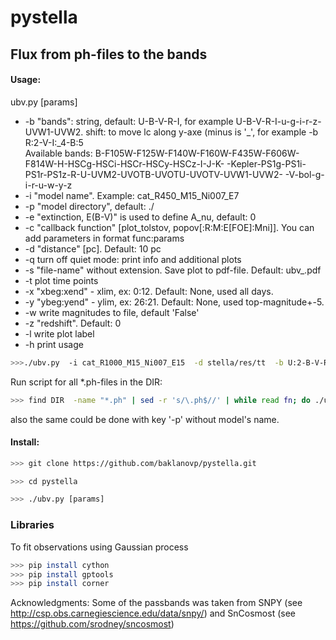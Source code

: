 # pystella

## Flux from ph-files to the bands

#### Usage:

  ubv.py [params]

-  -b "bands": string, default: U-B-V-R-I, for example U-B-V-R-I-u-g-i-r-z-UVW1-UVW2.
    shift: to move lc along y-axe (minus is '_', for example -b R:2-V-I:_4-B:5  
     Available bands: B-F105W-F125W-F140W-F160W-F435W-F606W-F814W-H-HSCg-HSCi-HSCr-HSCy-HSCz-I-J-K-
                      -Kepler-PS1g-PS1i-PS1r-PS1z-R-U-UVM2-UVOTB-UVOTU-UVOTV-UVW1-UVW2-
                      -V-bol-g-i-r-u-w-y-z
-  -i "model name".  Example: cat_R450_M15_Ni007_E7
-  -p "model directory", default: ./
-  -e "extinction, E(B-V)" is used to define A_nu, default: 0
-  -c "callback function" [plot_tolstov, popov[:R:M:E[FOE]:Mni]]. You can add parameters in format func:params
-  -d "distance" [pc].  Default: 10 pc
-  -q  turn off quiet mode: print info and additional plots
-  -s  "file-name" without extension. Save plot to pdf-file. Default: ubv_<file-name>.pdf
-  -t  plot time points
-  -x  "xbeg:xend" - xlim, ex: 0:12. Default: None, used all days.
-  -y  "ybeg:yend" - ylim, ex: 26:21. Default: None, used top-magnitude+-5. 
-  -w  write magnitudes to file, default 'False'
-  -z "redshift".  Default: 0
-  -l  write plot label
-  -h  print usage


```bash
>>>./ubv.py  -i cat_R1000_M15_Ni007_E15  -d stella/res/tt  -b U:2-B-V-R:_1 -z 2 -d 16e9
```

Run script for all *.ph-files in the DIR:
```bash
>>> find DIR  -name "*.ph" | sed -r 's/\.ph$//' | while read fn; do ./ubv.py -i $(basename  $fn)  -d $(dirname $fn) -s; done
```
also the same could be done with key '-p' without model's name. 


#### Install:
```bash
>>> git clone https://github.com/baklanovp/pystella.git

>>> cd pystella

>>> ./ubv.py [params]
```

### Libraries

To fit observations using Gaussian process 
```bash
>>> pip install cython
>>> pip install gptools
>>> pip install corner
```

Acknowledgments:
    Some of the passbands was taken from  SNPY (see http://csp.obs.carnegiescience.edu/data/snpy/) and
    SnCosmost (see https://github.com/srodney/sncosmost)
